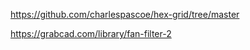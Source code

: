 




https://github.com/charlespascoe/hex-grid/tree/master

https://grabcad.com/library/fan-filter-2